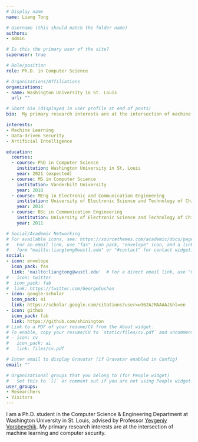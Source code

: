 ```yaml
---
# Display name
name: Liang Tong 

# Username (this should match the folder name)
authors:
- admin

# Is this the primary user of the site?
superuser: true

# Role/position
role: Ph.D. in Computer Science

# Organizations/Affiliations
organizations:
- name: Washington University in St. Louis
  url: ""

# Short bio (displayed in user profile at end of posts)
bio:  My primary research interests are at the intersection of machine learning and computer security.

interests:
- Machine Learning
- Data-driven Security
- Artificial Intelligence

education:
  courses:
  - course: PhD in Computer Science
    institution: Washington University in St. Louis
    year: 2021 (expected)
  - course: MS in Computer Science 
    institution: Vanderbilt University
    year: 2018
  - course: MEng in Electronic and Communication Engineering
    institution: University of Electronic Science and Technology of China
    year: 2014
  - course: BSc in Communication Engineering
    institution: University of Electronic Science and Technology of China
    year: 2011

# Social/Academic Networking
# For available icons, see: https://sourcethemes.com/academic/docs/page-builder/#icons
#   For an email link, use "fas" icon pack, "envelope" icon, and a link in the
#   form "mailto:liangtong@wustl.edu" or "#contact" for contact widget.
social:
- icon: envelope
  icon_pack: fas
  link: 'mailto:liangtong@wustl.edu'  # For a direct email link, use "mailto:liangtong@wustl.edu".
# - icon: twitter
#  icon_pack: fab
#  link: https://twitter.com/GeorgeCushen
- icon: google-scholar
  icon_pack: ai
  link: https://scholar.google.com/citations?user=w362AJMAAAAJ&hl=en
- icon: github
  icon_pack: fab
  link: https://github.com/shinington
# Link to a PDF of your resume/CV from the About widget.
# To enable, copy your resume/CV to `static/files/cv.pdf` and uncomment the lines below.
# - icon: cv
#   icon_pack: ai
#   link: files/cv.pdf

# Enter email to display Gravatar (if Gravatar enabled in Config)
email: ""

# Organizational groups that you belong to (for People widget)
#   Set this to `[]` or comment out if you are not using People widget.
user_groups:
- Researchers
- Visitors
---
```


I am a Ph.D. student in the Computer Science & Engineering Department at Washington University in St. Louis, advised by Professor [Yevgeniy Vorobeychik](https://vorobeychik.com/). My primary research interests are at the intersection of machine learning and computer security. 

